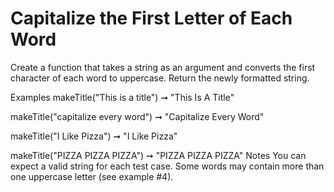 # Capitalize the First Letter of Each Word

Create a function that takes a string as an argument and converts the first character of each word to uppercase. Return the newly formatted string.

Examples
makeTitle("This is a title") ➞ "This Is A Title"

makeTitle("capitalize every word") ➞ "Capitalize Every Word"

makeTitle("I Like Pizza") ➞ "I Like Pizza"

makeTitle("PIZZA PIZZA PIZZA") ➞ "PIZZA PIZZA PIZZA"
Notes
You can expect a valid string for each test case.
Some words may contain more than one uppercase letter (see example #4).
